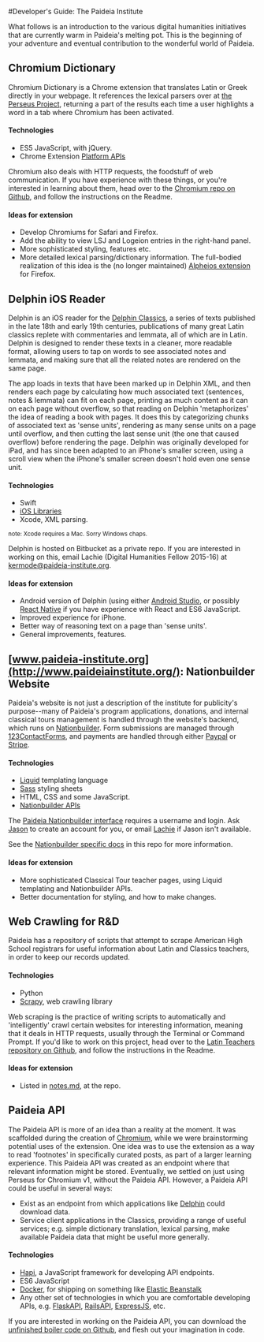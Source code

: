 #Developer's Guide: The Paideia Institute

What follows is an introduction to the various digital humanities initiatives that are currently warm in Paideia's melting pot. This is the beginning of your adventure and eventual contribution to the wonderful world of Paideia.

## Chromium Dictionary
Chromium Dictionary is a Chrome extension that translates Latin or Greek directly in your webpage. It references the lexical parsers over at [the Perseus Project](http://www.perseus.tufts.edu/hopper/), returning a part of the results each time a user highlights a word in a tab where Chromium has been activated.

#### Technologies

 - ES5 JavaScript, with jQuery.
 - Chrome Extension [Platform APIs](https://developer.chrome.com/extensions/api_index)

Chromium also deals with HTTP requests, the foodstuff of web communication. If you have experience with these things, or you're interested in learning about them, head over to the [Chromium repo on Github](https://github.com/breezykermo/chromium), and follow the instructions on the Readme.

#### Ideas for extension

 - Develop Chromiums for Safari and Firefox.
 - Add the ability to view LSJ and Logeion entries in the right-hand panel.
 - More sophisticated styling, features etc.
 - More detailed lexical parsing/dictionary information. The full-bodied realization of this idea is the (no longer maintained) [Alpheios extension](http://alpheios.net/content/about-alpheios) for Firefox.

## Delphin iOS Reader
Delphin is an iOS reader for the [Delphin Classics](https://archive.org/details/delphinclassics103valp), a series of texts published in the late 18th and early 19th centuries, publications of many great Latin classics replete with commentaries and lemmata, all of which are in Latin. Delphin is designed to render these texts in a cleaner, more readable format, allowing users to tap on words to see associated notes and lemmata, and making sure that all the related notes are rendered on the same page.

The app loads in texts that have been marked up in Delphin XML, and then renders each page by calculating how much associated text (sentences, notes & lemmata) can fit on each page, printing as much content as it can on each page without overflow, so that reading on Delphin 'metaphorizes' the idea of reading a book with pages. It does this by categorizing chunks of associated text as 'sense units', rendering as many sense units on a page until overflow, and then cutting the last sense unit (the one that caused overflow) before rendering the page. Delphin was originally developed for iPad, and has since been adapted to an iPhone's smaller screen, using a scroll view when the iPhone's smaller screen doesn't hold even one sense unit.

#### Technologies

 - Swift
 - [iOS Libraries](https://developer.apple.com/library/ios/navigation/)
 - Xcode, XML parsing.

<small>note: Xcode requires a Mac. Sorry Windows chaps.</small>

Delphin is hosted on Bitbucket as a private repo. If you are interested in working on this, email Lachie (Digital Humanities Fellow 2015-16) at [kermode@paideia-institute.org](mailto:kermode@paideia-institute.org).

#### Ideas for extension

 - Android version of Delphin (using either [Android Studio](http://developer.android.com/tools/studio/index.html), or possibly [React Native](https://facebook.github.io/react-native/docs/android-setup.html) if you have experience with React and ES6 JavaScript.
 - Improved experience for iPhone.
 - Better way of reasoning text on a page than 'sense units'.
 - General improvements, features.

## [www.paideia-institute.org](http://www.paideiainstitute.org/): Nationbuilder Website
Paideia's website is not just a description of the institute for publicity's purpose--many of Paideia's program applications, donations, and internal classical tours management is handled through the website's backend, which runs on [Nationbuilder](http://nationbuilder.com/). Form submissions are managed through [123ContactForms](https://www.123contactform.com), and payments are handled through either [Paypal](http://paypal.com/) or [Stripe](https://stripe.com/it).

#### Technologies

 - [Liquid](http://liquidmarkup.org/) templating language
 - [Sass](http://sass-lang.com/) styling sheets
 - HTML, CSS and some JavaScript.
 - [Nationbuilder APIs](http://nationbuilder.com/api_documentation)

The [Paideia Nationbuilder interface](https://paideiainstitute.nationbuilder.com/admin) requires a username and login. Ask [Jason](mailto:pedicone@paideia-institute.org) to create an account for you, or email [Lachie](mailto:kermode@paideia-institute.org) if Jason isn't available.

See the [Nationbuilder specific docs](/nationbuilder.md) in this repo for more information.

#### Ideas for extension

 - More sophisticated Classical Tour teacher pages, using Liquid templating and Nationbuilder APIs.
 - Better documentation for styling, and how to make changes.


## Web Crawling for R&D
Paideia has a repository of scripts that attempt to scrape American High School registrars for useful information about Latin and Classics teachers, in order to keep our records updated.

#### Technologies

 - Python
 - [Scrapy](http://scrapy.org/), web crawling library

Web scraping is the practice of writing scripts to automatically and 'intelligently' crawl certain websites for interesting information, meaning that it deals in HTTP requests, usually through the Terminal or Command Prompt. If you'd like to work on this project, head over to the [Latin Teachers repository on Github](https://github.com/breezycool/latin-teachers), and follow the instructions in the Readme.

#### Ideas for extension

 - Listed in [notes.md](https://github.com/breezycool/latin-teachers/blob/master/notes.md), at the repo.


## Paideia API
The Paideia API is more of an idea than a reality at the moment. It was scaffolded during the creation of [Chromium](https://chrome.google.com/webstore/detail/chromium-dictionary/plpakagjcfpanojjijfdcjlklffcfdah), while we were brainstorming potential uses of the extension. One idea was to use the extension as a way to read 'footnotes' in specifically curated posts, as part of a larger learning experience. This Paideia API was created as an endpoint where that relevant information might be stored. Eventually, we settled on just using Perseus for Chromium v1, without the Paideia API. However, a Paideia API could be useful in several ways:

 - Exist as an endpoint from which applications like [Delphin](https://itunes.apple.com/gd/app/delphin/id1063055464?mt=8) could download data.
 - Service client applications in the Classics, providing a range of useful services; e.g. simple dictionary translation, lexical parsing, make available Paideia data that might be useful more generally.

#### Technologies

 - [Hapi](http://hapijs.com/), a JavaScript framework for developing API endpoints.
 - ES6 JavaScript
 - [Docker](https://www.docker.com/), for shipping on something like [Elastic Beanstalk](http://docs.aws.amazon.com/elasticbeanstalk/latest/dg/Welcome.html)
 - Any other set of technologies in which you are comfortable developing APIs, e.g. [FlaskAPI](http://www.flaskapi.org/), [RailsAPI](http://api.rubyonrails.org/), [ExpressJS](http://expressjs.com/), etc.

If you are interested in working on the Paideia API, you can download the [unfinished boiler code on Github](https://github.com/breezykermo/greek-api), and flesh out your imagination in code.
